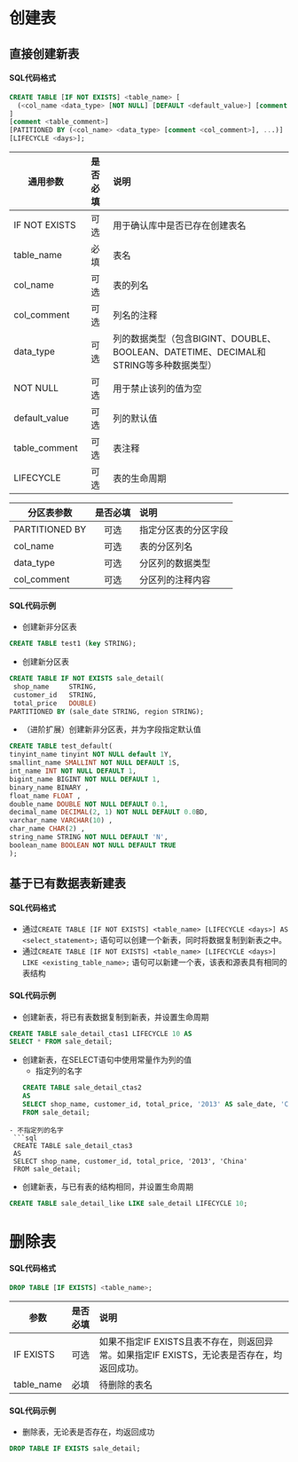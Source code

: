 # 创建表
## 直接创建新表
#### SQL代码格式
```sql
CREATE TABLE [IF NOT EXISTS] <table_name> [
  (<col_name <data_type> [NOT NULL] [DEFAULT <default_value>] [comment <col_comment>], ...)
]
[comment <table_comment>]
[PATITIONED BY (<col_name> <data_type> [comment <col_comment>], ...)]
[LIFECYCLE <days>];
```
|通用参数   |是否必填   |说明   |   
|------|:--:|:-----|
| IF NOT EXISTS  |可选   |用于确认库中是否已存在创建表名   |   
|table_name| 必填| 表名|
|col_name| 可选| 表的列名|
|col_comment| 可选| 列名的注释|
|data_type| 可选| 列的数据类型（包含BIGINT、DOUBLE、BOOLEAN、DATETIME、DECIMAL和STRING等多种数据类型）|
|NOT NULL| 可选| 用于禁止该列的值为空|
|default_value| 可选| 列的默认值|
|table_comment| 可选| 表注释|
|LIFECYCLE|可选|表的生命周期| 

|分区表参数 |是否必填 |说明|
|-----|:-----:|:------|
|PARTITIONED BY|可选|指定分区表的分区字段|
|col_name|可选|表的分区列名|
|data_type|可选|分区列的数据类型|
|col_comment|可选|分区列的注释内容|

#### SQL代码示例
* 创建新非分区表
```sql
CREATE TABLE test1 (key STRING);
```
* 创建新分区表
```sql
CREATE TABLE IF NOT EXISTS sale_detail(
 shop_name     STRING,
 customer_id   STRING,
 total_price   DOUBLE)
PARTITIONED BY (sale_date STRING, region STRING);
```
* （进阶扩展）创建新非分区表，并为字段指定默认值
```sql
CREATE TABLE test_default( 
tinyint_name tinyint NOT NULL default 1Y,
smallint_name SMALLINT NOT NULL DEFAULT 1S,
int_name INT NOT NULL DEFAULT 1,
bigint_name BIGINT NOT NULL DEFAULT 1,
binary_name BINARY ,
float_name FLOAT ,
double_name DOUBLE NOT NULL DEFAULT 0.1,
decimal_name DECIMAL(2, 1) NOT NULL DEFAULT 0.0BD,
varchar_name VARCHAR(10) ,
char_name CHAR(2) ,
string_name STRING NOT NULL DEFAULT 'N',
boolean_name BOOLEAN NOT NULL DEFAULT TRUE
);
```

## 基于已有数据表新建表
#### SQL代码格式
* 通过`CREATE TABLE [IF NOT EXISTS] <table_name> [LIFECYCLE <days>] AS <select_statement>;` 语句可以创建一个新表，同时将数据复制到新表之中。
* 通过`CREATE TABLE [IF NOT EXISTS] <table_name> [LIFECYCLE <days>] LIKE <existing_table_name>;` 语句可以新建一个表，该表和源表具有相同的表结构
#### SQL代码示例
* 创建新表，将已有表数据复制到新表，并设置生命周期
```sql
CREATE TABLE sale_detail_ctas1 LIFECYCLE 10 AS 
SELECT * FROM sale_detail;
```
* 创建新表，在SELECT语句中使用常量作为列的值
  - 指定列的名字
  ```sql
  CREATE TABLE sale_detail_ctas2
  AS
  SELECT shop_name, customer_id, total_price, '2013' AS sale_date, 'China' AS region
  FROM sale_detail;  
 ```
 - 不指定列的名字
  ```sql
  CREATE TABLE sale_detail_ctas3
  AS
  SELECT shop_name, customer_id, total_price, '2013', 'China' 
  FROM sale_detail;
  ```
* 创建新表，与已有表的结构相同，并设置生命周期
```sql
CREATE TABLE sale_detail_like LIKE sale_detail LIFECYCLE 10;
```

# 删除表
#### SQL代码格式
```sql
DROP TABLE [IF EXISTS] <table_name>; 
```
|参数   |是否必填   |说明   |   
|------|:--:|:-----|
| IF EXISTS  |可选   |如果不指定IF EXISTS且表不存在，则返回异常。如果指定IF EXISTS，无论表是否存在，均返回成功。   |   
|table_name| 必填| 待删除的表名|

#### SQL代码示例
* 删除表，无论表是否存在，均返回成功
```sql
DROP TABLE IF EXISTS sale_detail; 
```




